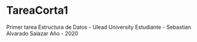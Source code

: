 # TareaCorta1
Primer tarea Estructura de Datos - Ulead University
Estudiante - Sebastian Alvarado Salazar
Año - 2020
